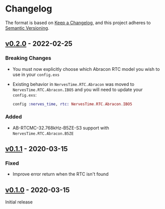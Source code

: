 # Changelog

The format is based on [Keep a Changelog](https://keepachangelog.com/en/1.0.0/),
and this project adheres to [Semantic Versioning](https://semver.org/spec/v2.0.0.html).

## [v0.2.0] - 2022-02-25

### Breaking Changes

* You must now explicitly choose which Abracon RTC model you wish to use
  in your `config.exs`
* Existing behavior in `NervesTime.RTC.Abracon` was moved to
  `NervesTime.RTC.Abracon.IBO5` and you will need to update your
  `config.exs`:

  ```elixir
  config :nerves_time, rtc: NervesTime.RTC.Abracon.IBO5
  ```

### Added

* AB-RTCMC-32.768kHz-B5ZE-S3 support with `NervesTime.RTC.Abracon.B5ZE`

## [v0.1.1] - 2020-03-15

### Fixed

* Improve error return when the RTC isn't found

## [v0.1.0] - 2020-03-15

Initial release

[v0.2.0]: https://github.com/nerves-time/nerves_time_rtc_abracon/releases/tag/v0.2.0
[v0.1.1]: https://github.com/nerves-time/nerves_time_rtc_abracon/releases/tag/v0.1.1
[v0.1.0]: https://github.com/nerves-time/nerves_time_rtc_abracon/releases/tag/v0.1.0
